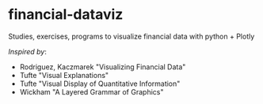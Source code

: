 # financial-dataviz

Studies, exercises, programs to visualize financial data with python + Plotly

_Inspired by_:

* Rodriguez, Kaczmarek "Visualizing Financial Data"
* Tufte "Visual Explanations"
* Tufte "Visual Display of Quantitative Information"
* Wickham "A Layered Grammar of Graphics"


